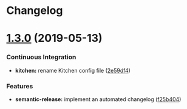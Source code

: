 # Changelog

# [1.3.0](https://github.com/myii/ufw-formula/compare/v1.2.0...v1.3.0) (2019-05-13)


### Continuous Integration

* **kitchen:** rename Kitchen config file ([2e59df4](https://github.com/myii/ufw-formula/commit/2e59df4))


### Features

* **semantic-release:** implement an automated changelog ([f25b404](https://github.com/myii/ufw-formula/commit/f25b404))
